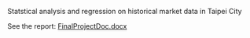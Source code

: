 Statstical analysis and regression on historical market data in Taipei City

See the report:
[FinalProjectDoc.docx](https://github.com/user-attachments/files/18653486/FinalProjectDoc.docx)
